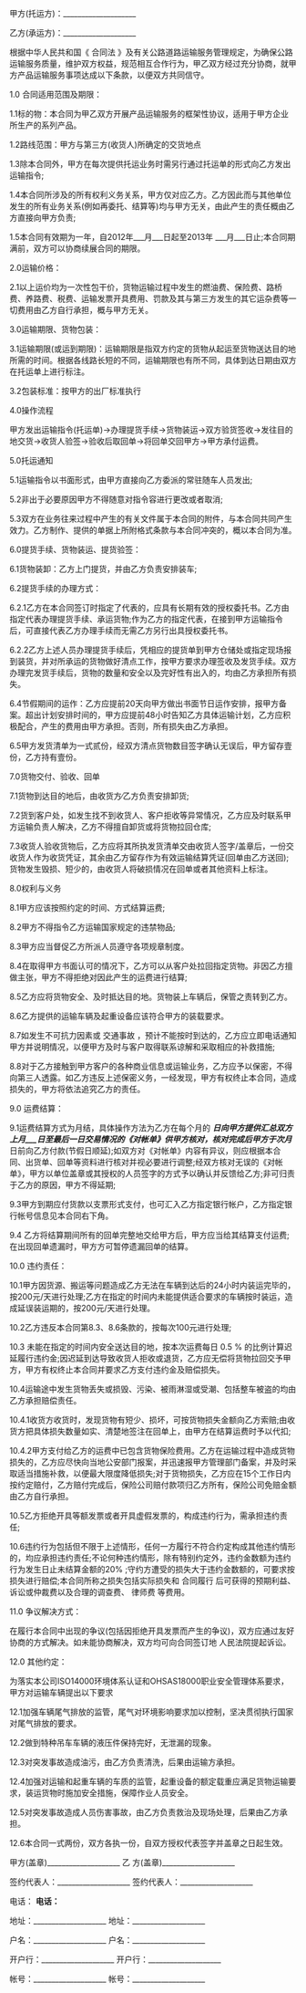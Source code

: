 
 


甲方(托运方)：____________________


乙方(承运方)：____________________


根据中华人民共和国《
合同法
》及有关公路道路运输服务管理规定，为确保公路运输服务质量，维护双方权益，规范相互合作行为，甲乙双方经过充分协商，就甲方产品运输服务事项达成以下条款，以便双方共同信守。


1.0 合同适用范围及期限：


1.1标的物：本合同为甲乙双方开展产品运输服务的框架性协议，适用于甲方企业所生产的系列产品。


1.2路线范围：甲方与第三方(收货人)所确定的交货地点


1.3除本合同外，甲方在每次提供托运业务时需另行通过托运单的形式向乙方发出运输指令;


1.4本合同所涉及的所有权利义务关系，甲方仅对应乙方。乙方因此而与其他单位发生的所有业务关系(例如再委托、结算等)均与甲方无关，由此产生的责任概由乙方直接向甲方负责;


1.5本合同有效期为一年，自2012年___月___日起至2013年 ___月___日止;本合同期满前，双方可以协商续展合同的期限。


2.0运输价格：


2.1以上运价均为一次性包干价，货物运输过程中发生的燃油费、保险费、路桥费、养路费、税费、运输发票开具费用、罚款及其与第三方发生的其它运杂费等一切费用由乙方自行承担，概与甲方无关。


3.0运输期限、货物包装：


3.1运输期限(或运到期限)：运输期限是指双方约定的货物从起运至货物送达目的地所需的时间。根据各线路长短的不同，运输期限也有所不同，具体到达日期由双方在托运单上进行标注。


3.2包装标准：按甲方的出厂标准执行


4.0操作流程


甲方发出运输指令(托运单)→办理提货手续→货物装运→双方验货签收→发往目的地交货→收货人验签→验收后取回单→将回单交回甲方→甲方承付运费。


5.0托运通知


5.1运输指令以书面形式，由甲方直接向乙方委派的常驻随车人员发出;


5.2非出于必要原因甲方不得随意对指令容进行更改或者取消;


5.3双方在业务往来过程中产生的有关文件属于本合同的附件，与本合同共同产生效力。乙方制作、提供的单据上所附格式条款与本合同冲突的，概以本合同为准。


6.0提货手续、货物装运、提货验签：


6.1货物装卸：乙方上门提货，并由乙方负责安排装车;


6.2提货手续的办理方式：


6.2.1乙方在本合同签订时指定了代表的，应具有长期有效的授权委托书。乙方由指定代表办理提货手续、承运货物;作为乙方的指定代表，在接到甲方运输指令后，可直接代表乙方办理手续而无需乙方另行出具授权委托书。


6.2.2乙方上述人员办理提货手续后，凭相应的提货单到甲方仓储处或指定现场报到装货，并对所承运的货物做好清点工作，按甲方要求办理签收及发货手续。双方办理完发货手续后，货物的数量和安全以及完好性有出入的，均由乙方承担所有损失。


6.4节假期间的运作：乙方应提前20天向甲方做出书面节日运作安排，报甲方备案。超出计划安排时间的，甲方应提前48小时告知乙方具体运输计划，乙方应积极配合，产生的费用由甲方承担。否则，所有损失由乙方承担。


6.5甲方发货清单为一式贰份，经双方清点货物数目签字确认无误后，甲方留存壹份，乙方持有壹份。


7.0货物交付、验收、回单


7.1货物到达目的地后，由收货方∕乙方负责安排卸货;


7.2货到客户处，如发生找不到收货人、客户拒收等异常情况，乙方应及时联系甲方运输负责人解决，乙方不得擅自卸货或将货物拉回仓库;


7.3收货人验收货物后，乙方应将其所执发货清单交由收货人签字/盖章后，一份交收货人作为收货凭证，其余由乙方留存作为有效运输结算凭证(回单由乙方送回);货物发生毁损、短少的，由收货人将破损情况在回单或者其他资料上标注。


8.0权利与义务


8.1甲方应该按照约定的时间、方式结算运费;


8.2甲方不得指令乙方运输国家规定的违禁物品;


8.3甲方应当督促乙方所派人员遵守各项规章制度。


8.4在取得甲方书面认可的情况下，乙方可以从客户处拉回指定货物。非因乙方擅做主张，甲方不得拒绝对因此产生的运费进行结算;


8.5乙方应将货物安全、及时抵达目的地。货物装上车辆后，保管之责转到乙方。


8.6乙方提供的运输车辆及起重设备应该符合甲方的装载要求。


8.7如发生不可抗力因素或
交通事故
，预计不能按时到达的，乙方应立即电话通知甲方并说明情况，以便甲方及时与客户取得联系谅解和采取相应的补救措施;


8.8对于乙方接触到甲方客户的各种商业信息或运输业务，乙方应予以保密，不得向第三人透露。如乙方违反上述保密义务，一经发现，甲方有权终止本合同，造成损失的，甲方将依法追究乙方的责任。


9.0 运费结算：


9.1运费结算方式为月结，具体操作方法为乙方在每个月的 ___日向甲方提供汇总双方 上月___日至最后一日交易情况的《对帐单》供甲方核对，核对完成后甲方于次月___ 日前向乙方付款(节假日顺延);如双方对《对帐单》内容有异议，则应根据本合同、出货单、回单等资料进行核对并视必要进行调整;经双方核对无误的《对帐单》，甲方以单位盖章或其授权的人员签字的方式予以确认并反馈给乙方;非可归责于乙方的原因，甲方不得延期;


9.3甲方到期应付货款以支票形式支付，也可汇入乙方指定银行帐户，乙方指定银行帐号信息见本合同右下角。


9.4 乙方将结算期间所有的回单完整地交给甲方后，甲方应当给其结算支付运费;在出现回单遗漏时，甲方方可暂停遗漏回单的结算。


10.0 违约责任：


10.1甲方因货源、搬运等问题造成乙方无法在车辆到达后的24小时内装运完毕的，按200元/天进行处理;乙方在指定的时间内未能提供适合要求的车辆按时装运，造成延误装运期的，按200元/天进行处理。


10.2乙方违反本合同第8.3、8.6条款的，按每次100元进行处理;


10.3 未能在指定的时间内安全送达目的地，按本次运费每日 0.5 % 的比例计算迟延履行违约金;因迟延到达导致收货人拒收或退货，乙方应无偿将货物拉回交予甲方，甲方有权终止本合同并要求乙方支付违约金及赔偿损失。


10.4运输途中发生货物丢失或损毁、污染、被雨淋湿或受潮、包括整车被盗的均由乙方承担赔偿责任。


10.4.1收货方收货时，发现货物有短少、损坏，可按货物损失金额向乙方索赔;由收货方把具体损失数量如实、清楚地签注在回单上，由甲方在结算运费时予以代扣;


10.4.2甲方支付给乙方的运费中已包含货物保险费用。乙方在运输过程中造成货物损失的，乙方应尽快向当地公安部门报案，并迅速报甲方管理部门备案，并及时采取适当措施补救，以便最大限度降低损失;对于货物损失，乙方应在15个工作日内按约定赔付，乙方赔付完成后，保险公司赔付款项归乙方所有，保险公司免赔金额由乙方自行承担。


10.5乙方拒绝开具等额发票或者开具虚假发票的，构成违约行为，需承担违约责任;


10.6违约行为包括但不限于上述情形，任何一方履行不符合约定构成其他违约情形的，均应承担违约责任;不论何种违约情形，除有特别约定外，违约金数额为违约行为发生日止未结算金额的20% ;守约方遭受的损失大于违约金数额的，可要求按损失进行赔偿;本合同所称之损失包括实际损失和
合同履行
后可获得的预期利益、诉讼或仲裁费以及合理的调查费、
律师费
等费用。


11.0 争议解决方式：


在履行本合同中出现的争议(包括因拒绝开具发票而产生的争议)，双方应通过友好协商的方式解决。如未能协商解决，双方均可向合同签订地 人民法院提起诉讼。


12.0 其他约定：


为落实本公司ISO14000环境体系认证和OHSAS18000职业安全管理体系要求，甲方对运输车辆提出以下要求


12.1加强车辆尾气排放的监管，尾气对环境影响要求加以控制，坚决贯彻执行国家对尾气排放的要求。


12.2做到特种吊车车辆的液压件保持完好，无泄漏的现象。


12.3对突发事故造成油污，由乙方负责清洗，后果由运输方承担。


12.4加强对运输和起重车辆的车质的监管，起重设备的额定载重应满足货物运输要求，装运货物时施加安全措施，保障作业人员安全。


12.5对突发事故造成人员伤害事故，由乙方负责救治及现场处理，后果由乙方承担。


12.6本合同一式两份，双方各执一份，自双方授权代表签字并盖章之日起生效。


甲方(盖章)____________________ 乙 方(盖章)____________________


签约代表人：____________________ 签约代表人：____________________


电话： ____________________电话：____________________


地址：____________________ 地址：____________________


户名：____________________ 户名：____________________


开户行：____________________ 开户行：____________________


帐号：____________________ 帐号：____________________
 


 

 
 
 
 
 
  


  
 

  


  


  
 
 
 
 

